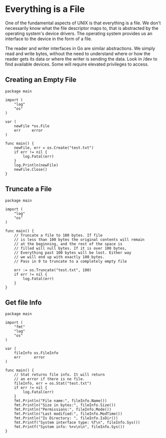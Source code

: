 # Everything is a File

One of the fundamental aspects of UNIX is that everything is a file.
We don't necessarily know what the file descriptor maps to, that is abstracted by
the operating system's device drivers. The operating system provides us an
interface to the device in the form of a file.

The reader and writer interfaces in Go are similar abstractions. We simply read
and write bytes, without the need to understand where or how the reader gets its
data or where the writer is sending the data. Look in /dev to find available
devices. Some will require elevated privileges to access.

## Creating an Empty File

```GoLang
package main

import (
    "log"
    "os"
)

var (
    newFile *os.File
    err     error
)

func main() {
    newFile, err = os.Create("test.txt")
    if err != nil {
        log.Fatal(err)
    }
    log.Println(newFile)
    newFile.Close()
}
```

## Truncate a File

```GoLang
package main

import (
    "log"
    "os"
)

func main() {
    // Truncate a file to 100 bytes. If file
    // is less than 100 bytes the original contents will remain
    // at the beginning, and the rest of the space is
    // filled will null bytes. If it is over 100 bytes,
    // Everything past 100 bytes will be lost. Either way
    // we will end up with exactly 100 bytes.
    // Pass in 0 to truncate to a completely empty file

    err := os.Truncate("test.txt", 100)
    if err != nil {
        log.Fatal(err)
    }
}
```

## Get file Info

```GoLang
package main

import (
    "fmt"
    "log"
    "os"
)

var (
    fileInfo os.FileInfo
    err      error
)

func main() {
    // Stat returns file info. It will return
    // an error if there is no file.
    fileInfo, err = os.Stat("test.txt")
    if err != nil {
        log.Fatal(err)
    }
    fmt.Println("File name:", fileInfo.Name())
    fmt.Println("Size in bytes:", fileInfo.Size())
    fmt.Println("Permissions:", fileInfo.Mode())
    fmt.Println("Last modified:", fileInfo.ModTime())
    fmt.Println("Is Directory: ", fileInfo.IsDir())
    fmt.Printf("System interface type: %T\n", fileInfo.Sys())
    fmt.Printf("System info: %+v\n\n", fileInfo.Sys())
}
```
